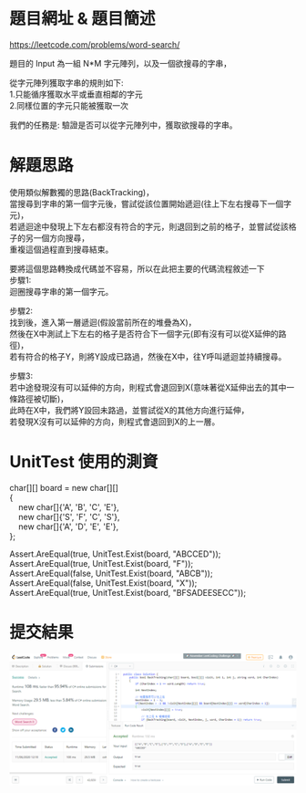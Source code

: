# 題目網址 & 題目簡述  
https://leetcode.com/problems/word-search/  
  
題目的 Input 為一組 N*M 字元陣列，以及一個欲搜尋的字串，  
  
從字元陣列獲取字串的規則如下:  
1.只能循序獲取水平或垂直相鄰的字元  
2.同樣位置的字元只能被獲取一次  
  
我們的任務是: 驗證是否可以從字元陣列中，獲取欲搜尋的字串。  
  
# 解題思路  
使用類似解數獨的思路(BackTracking)，  
當搜尋到字串的第一個字元後，嘗試從該位置開始遞迴(往上下左右搜尋下一個字元)，  
若遞迴途中發現上下左右都沒有符合的字元，則退回到之前的格子，並嘗試從該格子的另一個方向搜尋，  
重複這個過程直到搜尋結束。  
  
要將這個思路轉換成代碼並不容易，所以在此把主要的代碼流程敘述一下  
步驟1:  
迴圈搜尋字串的第一個字元。  
  
步驟2:  
找到後，進入第一層遞迴(假設當前所在的堆疊為X)，  
然後在X中測試上下左右的格子是否符合下一個字元(即有沒有可以從X延伸的路徑)，  
若有符合的格子Y，則將Y設成已路過，然後在X中，往Y呼叫遞迴並持續搜尋。  
  
步驟3:  
若中途發現沒有可以延伸的方向，則程式會退回到X(意味著從X延伸出去的其中一條路徑被切斷)，  
此時在X中，我們將Y設回未路過，並嘗試從X的其他方向進行延伸，  
若發現X沒有可以延伸的方向，則程式會退回到X的上一層。  
  
# UnitTest 使用的測資  
char[][] board = new char[][]  
{  
&nbsp;&nbsp;&nbsp;&nbsp;new char[]{'A', 'B', 'C', 'E'},  
&nbsp;&nbsp;&nbsp;&nbsp;new char[]{'S', 'F', 'C', 'S'},  
&nbsp;&nbsp;&nbsp;&nbsp;new char[]{'A', 'D', 'E', 'E'},  
};  
  
Assert.AreEqual(true, UnitTest.Exist(board, "ABCCED"));  
Assert.AreEqual(true, UnitTest.Exist(board, "F"));  
Assert.AreEqual(false, UnitTest.Exist(board, "ABCB"));  
Assert.AreEqual(false, UnitTest.Exist(board, "X"));  
Assert.AreEqual(true, UnitTest.Exist(board, "BFSADEESECC"));  
  
# 提交結果  
![image](https://raw.githubusercontent.com/Jacky20200711/LeetCode/master/Q79(Word%20Search)/SuccessShot.PNG)  
&emsp;  
&emsp;  
